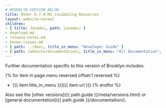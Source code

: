 ```yaml
---
# BROOKLYN_VERSION_BELOW
title: Other 0.7.0-M2-incubating Resources
layout: website-normal
children:
- { title: Javadoc, path: javadoc/ }
- download.md
- release-notes.md
- known-issues.md
- { path: ../dev/, title_in_menu: "Developer Guide" }
- { path: /website/documentation/, title_in_menu: "All Documentation", menu_customization: { force_inactive: true } }
---
```


Further documentation specific to this version of Brooklyn includes:

{% for item in page.menu reversed offset:1 reversed %}
* [{{ item.title_in_menu }}]({{ item.url }})
{% endfor %}

Also see the [other versions]({{ path.guide }}/meta/versions.html) or [general documentation]({{ path.guide }}/documentation/).
